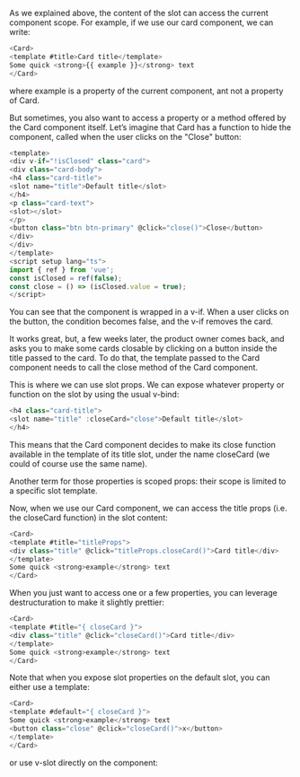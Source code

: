 As we explained above, the content of the slot can access the current component scope. For example, if we use our card component, we can write:

```js
<Card>
<template #title>Card title</template>
Some quick <strong>{{ example }}</strong> text
</Card>
```

where example is a property of the current component, ant not a property of Card.

But sometimes, you also want to access a property or a method offered by the Card component itself. Let’s imagine that Card has a function to hide the component, called when the user clicks on the "Close" button:

```js
<template>
<div v-if="!isClosed" class="card">
<div class="card-body">
<h4 class="card-title">
<slot name="title">Default title</slot>
</h4>
<p class="card-text">
<slot></slot>
</p>
<button class="btn btn-primary" @click="close()">Close</button>
</div>
</div>
</template>
<script setup lang="ts">
import { ref } from 'vue';
const isClosed = ref(false);
const close = () => (isClosed.value = true);
</script>
```

You can see that the component is wrapped in a v-if. When a user clicks on the button, the condition becomes false, and the v-if removes the card.

It works great, but, a few weeks later, the product owner comes back, and asks you to make some cards closable by clicking on a button inside the title passed to the card. To do that, the template passed to the Card component needs to call the close method of the Card component.

This is where we can use slot props. We can expose whatever property or function on the slot by using the usual v-bind:

```js
<h4 class="card-title">
<slot name="title" :closeCard="close">Default title</slot>
</h4>
```

This means that the Card component decides to make its close function available in the template of its title slot, under the name closeCard (we could of course use the same name).

Another term for those properties is scoped props: their scope is limited to a specific slot template.

Now, when we use our Card component, we can access the title props (i.e. the closeCard function) in the slot content:

```js
<Card>
<template #title="titleProps">
<div class="title" @click="titleProps.closeCard()">Card title</div>
</template>
Some quick <strong>example</strong> text
</Card>
```

When you just want to access one or a few properties, you can leverage destructuration to make it slightly prettier:

```js
<Card>
<template #title="{ closeCard }">
<div class="title" @click="closeCard()">Card title</div>
</template>
Some quick <strong>example</strong> text
</Card>
```

Note that when you expose slot properties on the default slot, you can either use a template:

```js
<Card>
<template #default="{ closeCard }">
Some quick <strong>example</strong> text
<button class="close" @click="closeCard()">x</button>
</template>
</Card>
```

or use v-slot directly on the component:



